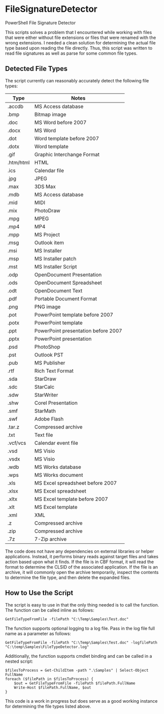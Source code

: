 # FileSignatureDetector
PowerShell File Signature Detector

This scripts solves a problem that I encountered while working with files that were either without file extensions or files that were renamed with the wrong extensions. I needed a clean solution for determining the actual file type based upon reading the file directly. Thus, this script was written to read file signatures as well as parse for some common file types.

## Detected File Types
The script currently can reasonably accurately detect the following file types:

|Type|Notes|
|-------|-------------------------|
|.accdb|MS Access database|
|.bmp|Bitmap image|
|.doc|MS Word before 2007|
|.docx|MS Word|
|.dot|Word template before 2007|
|.dotx|Word template|
|.gif|Graphic Interchange Format|
|.htm/html|HTML|
|.ics|Calendar file|
|.jpg|JPEG|
|.max|3DS Max|
|.mdb|MS Access database|
|.mid|MIDI|
|.mix|PhotoDraw|
|.mpg|MPEG|
|.mp4|MP4|
|.mpp|MS Project|
|.msg|Outlook item|
|.msi|MS Installer|
|.msp|MS Installer patch|
|.mst|MS Installer Script|
|.odp|OpenDocument Presentation|
|.ods|OpenDocument Spreadsheet|
|.odt|OpenDocument Text|
|.pdf|Portable Document Format|
|.png|PNG image|
|.pot|PowerPoint template before 2007|
|.potx|PowerPoint template|
|.ppt|PowerPoint presentation before 2007|
|.pptx|PowerPoint presentation|
|.psd|PhotoShop|
|.pst|Outlook PST|
|.pub|MS Publisher|
|.rtf|Rich Text Format|
|.sda|StarDraw|
|.sdc|StarCalc|
|.sdw|StarWriter|
|.shw|Corel Presentation|
|.smf|StarMath|
|.swf|Adobe Flash|
|.tar.z|Compressed archive|
|.txt|Text file|
|.vcf/vcs|Calendar event file|
|.vsd|MS Visio|
|.vsdx|MS Visio|
|.wdb|MS Works database|
|.wps|MS Works document|
|.xls|MS Excel spreadsheet before 2007|
|.xlsx|MS Excel spreadsheet|
|.xltx|MS Excel template before 2007|
|.xlt|MS Excel template|
|.xml|XML|
|.z|Compressed archive|
|.zip|Compressed archive|
|.7z|7-Zip archive|

The code does not have any dependencies on external libraries or helper applications. Instead, it performs binary reads against target files and takes action based upon what it finds. If the file is in CBF format, it will read the format to determine the CLSID of the associated application. If the file is an archive, it will commonly open the archive temporarily, inspect the contents to determine the file type, and then delete the expanded files.

## How to Use the Script
The script is easy to use in that the only thing needed is to call the function. The function can be called inline as follows:

```
GetFileTypeFromFile -filePath "C:\Temp\Samples\Test.doc"
```

The function supports optional logging to a log file. Pass in the log file full name as a parameter as follows:

```
GetFileTypeFromFile -filePath "C:\Temp\Samples\Test.doc" -logfilePath "C:\temp\Samples\FileTypeDetector.log"
```

Additionally, the function supports cmdlet binding and can be called in a nested script:

```
$filesToProcess = Get-ChildItem -path ".\Samples" | Select-Object FullName
foreach ($filePath in $filesToProcess) {
    $out = GetFileTypeFromFile -filePath $filePath.FullName
    Write-Host $filePath.FullName, $out
}
```

This code is a work in progress but does serve as a good working instance for determining the file types listed above.
